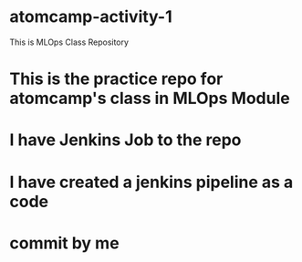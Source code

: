 # atomcamp-activity-1

This is MLOps Class Repository

# This is the practice repo for atomcamp's class in MLOps Module

# I have Jenkins Job to the repo

# I have created a jenkins pipeline as a code

# commit by me
